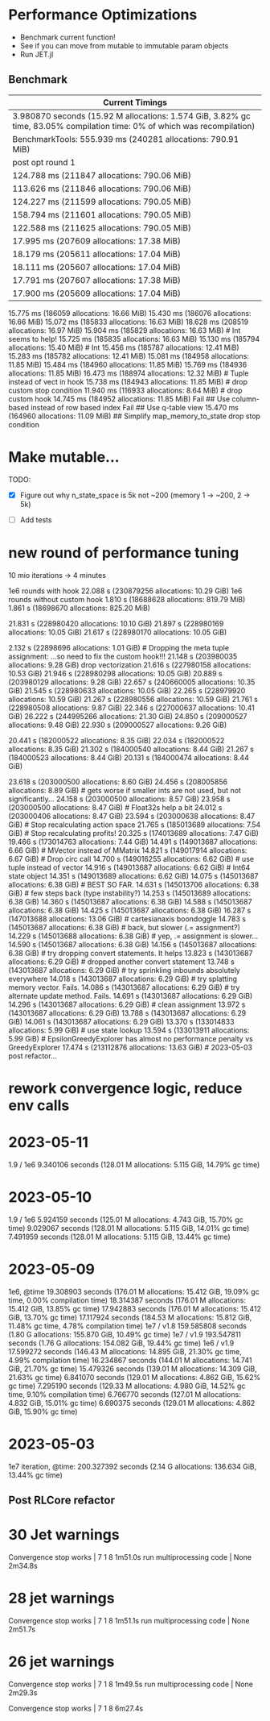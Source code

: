 # Performance Optimizations

- Benchmark current function!
- See if you can move from mutable to immutable param objects
- Run JET.jl


## Benchmark

| Current Timings |
| -- |
| 3.980870 seconds (15.92 M allocations: 1.574 GiB, 3.82% gc time, 83.05% compilation time: 0% of which was recompilation) |
| BenchmarkTools: 555.939 ms (240281 allocations: 790.91 MiB) |
| post opt round 1 |
| 124.788 ms (211847 allocations: 790.06 MiB) |
| 113.626 ms (211846 allocations: 790.06 MiB) |
| 124.227 ms (211599 allocations: 790.05 MiB) |
| 158.794 ms (211601 allocations: 790.05 MiB) |
| 122.588 ms (211625 allocations: 790.05 MiB) |
| 17.995 ms (207609 allocations: 17.38 MiB) |
| 18.179 ms (205611 allocations: 17.04 MiB) |
| 18.111 ms (205607 allocations: 17.04 MiB) |
| 17.791 ms (207607 allocations: 17.38 MiB) |
| 17.900 ms (205609 allocations: 17.04 MiB) |


15.775 ms (186059 allocations: 16.66 MiB)
15.430 ms (186076 allocations: 16.66 MiB)
15.072 ms (185833 allocations: 16.63 MiB)
18.628 ms (208519 allocations: 16.97 MiB)
15.904 ms (185829 allocations: 16.63 MiB) # Int seems to help!
15.725 ms (185835 allocations: 16.63 MiB)
15.130 ms (185794 allocations: 15.40 MiB) # Int
15.456 ms (185787 allocations: 12.41 MiB)
15.283 ms (185782 allocations: 12.41 MiB)
15.081 ms (184958 allocations: 11.85 MiB)
15.484 ms (184960 allocations: 11.85 MiB)
15.769 ms (184936 allocations: 11.85 MiB)
16.473 ms (188974 allocations: 12.32 MiB) # Tuple instead of vect in hook
15.738 ms (184943 allocations: 11.85 MiB) # drop custom stop condition
11.940 ms (116933 allocations: 8.64 MiB) # drop custom hook
14.745 ms (184952 allocations: 11.85 MiB)
Fail ## Use column-based instead of row based index
Fail ## Use q-table view
15.470 ms (164960 allocations: 11.09 MiB) ## Simplify map_memory_to_state
drop stop condition

# Make mutable...
TODO:
- [x] Figure out why n_state_space is 5k not ~200 (memory 1 -> ~200, 2 -> 5k)
- [ ] Add tests



# new round of performance tuning

10 mio iterations -> 4 minutes

 1e6 rounds with hook  22.088 s (230879256 allocations: 10.29 GiB)
 1e6 rounds without custom hook 1.810 s (18688628 allocations: 819.79 MiB)
  1.861 s (18698670 allocations: 825.20 MiB)
  
21.831 s (228980420 allocations: 10.10 GiB)
21.897 s (228980169 allocations: 10.05 GiB)
21.617 s (228980170 allocations: 10.05 GiB)

2.132 s (22898696 allocations: 1.01 GiB) # Dropping the meta tuple assignment:
 ...so need to fix the custom hook!!!
21.148 s (203980035 allocations: 9.28 GiB) drop vectorization
21.616 s (227980158 allocations: 10.53 GiB)
21.946 s (228980298 allocations: 10.05 GiB)
20.889 s (203980129 allocations: 9.28 GiB)
22.657 s (240660005 allocations: 10.35 GiB)
21.545 s (228980633 allocations: 10.05 GiB)
22.265 s (228979920 allocations: 10.59 GiB)
21.267 s (228980556 allocations: 10.59 GiB)
21.761 s (228980508 allocations: 9.87 GiB)
22.346 s (227000637 allocations: 10.41 GiB)
26.222 s (244995266 allocations: 21.30 GiB)
24.850 s (209000527 allocations: 9.48 GiB)
22.930 s (209000527 allocations: 9.26 GiB)

20.441 s (182000522 allocations: 8.35 GiB)
22.034 s (182000522 allocations: 8.35 GiB)
21.302 s (184000540 allocations: 8.44 GiB)
21.267 s (184000523 allocations: 8.44 GiB)
20.131 s (184000474 allocations: 8.44 GiB)

23.618 s (203000500 allocations: 8.60 GiB)
24.456 s (208005856 allocations: 8.89 GiB) # gets worse if smaller ints are not used, but not significantly...
24.158 s (203000500 allocations: 8.57 GiB)
23.958 s (203000500 allocations: 8.47 GiB) # Float32s help a bit
24.012 s (203000406 allocations: 8.47 GiB)
23.594 s (203000638 allocations: 8.47 GiB) # Stop recalculating action space
21.765 s (185013689 allocations: 7.54 GiB) # Stop recalculating profits!
20.325 s (174013689 allocations: 7.47 GiB)
19.466 s (173014763 allocations: 7.44 GiB)
14.491 s (149013687 allocations: 6.66 GiB) # MVector instead of MMatrix
14.821 s (149017914 allocations: 6.67 GiB) # Drop circ call
14.700 s (149016255 allocations: 6.62 GiB) # use tuple instead of vector
14.916 s (149013687 allocations: 6.62 GiB) # Int64 state object
14.351 s (149013689 allocations: 6.62 GiB)
14.075 s (145013687 allocations: 6.38 GiB) # BEST SO FAR.
14.631 s (145013706 allocations: 6.38 GiB) # few steps back (type instability?)
14.253 s (145013689 allocations: 6.38 GiB)
14.360 s (145013687 allocations: 6.38 GiB)
14.588 s (145013687 allocations: 6.38 GiB)
14.425 s (145013687 allocations: 6.38 GiB)
16.287 s (147013688 allocations: 13.06 GiB) # cartesianaxis boondoggle
14.783 s (145013687 allocations: 6.38 GiB)   # back, but slower (.= assignment?)
14.229 s (145013688 allocations: 6.38 GiB) # yep, .= assignment is slower...
14.590 s (145013687 allocations: 6.38 GiB)
14.156 s (145013687 allocations: 6.38 GiB) # try dropping convert statements. It helps
13.823 s (143013687 allocations: 6.29 GiB) # dropped another convert statement
13.748 s (143013687 allocations: 6.29 GiB) # try sprinkling inbounds absolutely everywhere
14.018 s (143013687 allocations: 6.29 GiB) # try splatting memory vector. Fails.
14.086 s (143013687 allocations: 6.29 GiB) # try alternate update method. Fails.
14.691 s (143013687 allocations: 6.29 GiB)
14.296 s (143013687 allocations: 6.29 GiB) # clean assignment
13.972 s (143013687 allocations: 6.29 GiB)
13.788 s (143013687 allocations: 6.29 GiB)
14.061 s (143013687 allocations: 6.29 GiB)
13.370 s (133014833 allocations: 5.99 GiB) # use state lookup
13.594 s (133013911 allocations: 5.99 GiB) # EpsilonGreedyExplorer has almost no performance penalty vs GreedyExplorer
17.474 s (213112876 allocations: 13.63 GiB) # 2023-05-03 post refactor...

# rework convergence logic, reduce env calls

# 2023-05-11
1.9 / 1e6
9.340106 seconds (128.01 M allocations: 5.115 GiB, 14.79% gc time)

# 2023-05-10
1.9 / 1e6
5.924159 seconds (125.01 M allocations: 4.743 GiB, 15.70% gc time)
9.029067 seconds (128.01 M allocations: 5.115 GiB, 14.01% gc time)
7.491959 seconds (128.01 M allocations: 5.115 GiB, 13.44% gc time)

# 2023-05-09
1e6, @time
19.308903 seconds (176.01 M allocations: 15.412 GiB, 19.09% gc time, 0.00% compilation time)
18.314387 seconds (176.01 M allocations: 15.412 GiB, 13.85% gc time)
17.942883 seconds (176.01 M allocations: 15.412 GiB, 13.70% gc time)
17.117924 seconds (184.53 M allocations: 15.812 GiB, 11.48% gc time, 4.78% compilation time)
1e7 / v1.8
159.585808 seconds (1.80 G allocations: 155.870 GiB, 10.49% gc time)
1e7 / v1.9
193.547811 seconds (1.76 G allocations: 154.082 GiB, 19.44% gc time)
1e6 / v1.9
17.599272 seconds (146.43 M allocations: 14.895 GiB, 21.30% gc time, 4.99% compilation time)
16.234867 seconds (144.01 M allocations: 14.741 GiB, 21.70% gc time)
15.479326 seconds (139.01 M allocations: 14.309 GiB, 21.63% gc time)
6.841070 seconds (129.01 M allocations: 4.862 GiB, 15.62% gc time)
7.295190 seconds (129.33 M allocations: 4.980 GiB, 14.52% gc time, 9.10% compilation time)
6.766770 seconds (127.01 M allocations: 4.832 GiB, 15.01% gc time)
6.690375 seconds (129.01 M allocations: 4.862 GiB, 15.90% gc time)

# 2023-05-03
1e7 iteration, @time:
200.327392 seconds (2.14 G allocations: 136.634 GiB, 13.44% gc time)

## Post RLCore refactor
# 30 Jet warnings
Convergence stop works |    7       1      8  1m51.0s
run multiprocessing code | None  2m34.8s
# 28 jet warnings

Convergence stop works |    7       1      8  1m51.1s
run multiprocessing code | None  2m51.7s
# 26 jet warnings

Convergence stop works |    7       1      8  1m49.5s
run multiprocessing code | None  2m29.3s

Convergence stop works |    7       1      8  6m27.4s
